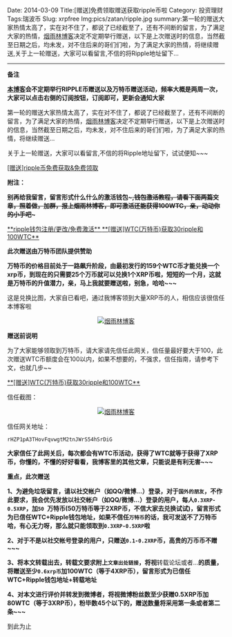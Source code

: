 Date: 2014-03-09
Title:[赠送]免费领取赠送获取ripple币啦
Category: 投资理财
Tags:瑞波币 
Slug: xrpfree
Img:pics/zatan/ripple.jpg
summary:第一轮的赠送大家热情太高了，实在对不住了，都说了已经截至了，还有不间断的留言，为了满足大家的热情，<a href="http://www.yanyulin.info" target="_blank">烟雨林博客</a>决定不定期举行赠送，以下是上次赠送时的信息，当然截至日期之后，均未发，对不住后来的哥们们啦，为了满足大家的热情，将继续赠送,关于上一轮赠送，大家可以看留言,不信的将Ripple地址留下...

----------

**备注**

**<a href="http://www.yanyulin.info" target="_blank">本博客</a>会不定期举行RIPPLE币赠送以及万特币赠送活动，频率大概是两周一次，大家可以点击右侧的订阅按钮，订阅即可，更新会通知大家**


第一轮的赠送大家热情太高了，实在对不住了，都说了已经截至了，还有不间断的留言，为了满足大家的热情，<a href="http://www.yanyulin.info" target="_blank">烟雨林博客</a>决定不定期举行赠送，以下是上次赠送时的信息，当然截至日期之后，均未发，对不住后来的哥们们啦，为了满足大家的热情，将继续赠送...

关于上一轮赠送，大家可以看留言,不信的将Ripple地址留下，试试便知~~~

**<a href="http://www.yanyulin.info/pages/2014/03/getxrp.html" target="_blank">**
[赠送]ripple币免费获取&免费领取
</a>

**附注：**


**别再给我留言，留言形式什么什么的激活钱包~~~,钱包激活教程，请看下面两篇文章，照着做，加群，报上烟雨林博客，即可激活还能获得100WTC，亲，动动你的小手吧~~~**

<a href="http://www.yanyulin.info/pages/2014/02/ripplereginster.html" target="_blank">
**ripple钱包注册/更改/免费激活**
</a>


<a href="http://www.yanyulin.info/pages/2014/02/wtc.html" target="_blank">
**[赠送]WTC(万特币)获取30ripple和100WTC**
</a>

**此次赠送由万特币团队提供赞助**

**万特币的价格目前处于一路飙升阶段，由最初发行的159个WTC币才能兑换一个xrp币，到现在的只需要25个万币就可以兑换1个XRP币啦，短短的一个月，这就是万特币的升值潜力，亲，马上我就要赠送啦，别急，哈哈~~~**

这是兑换比图，大家自已看吧，通过我博客领到大量XRP币的人，相信应该很信任本博客啦

<center>
<a href="http://www.yanyulin.info/pages/2014/03/xrpfree.html" target="_blank">
<img src="http://www.yanyulin.info/pics/invest/xrp1.jpg" alt="烟雨林博客"/>
</a>
</center>

**赠送前说明**

为了大家能够领取到万特币，请大家请先信任此网关，信任量最好要大于100，此次赠送WTC币额度会在100以内，如果不想要的，不强求，信任指南，请参考下文，也就几步~~

<a href="http://www.yanyulin.info/pages/2014/02/wtc.html" target="_blank">
**[赠送]WTC(万特币)获取30ripple和100WTC**
</a>

信任截图：

<center>
<a href="http://www.yanyulin.info/pages/2014/03/xrpfree.html" target="_blank">
<img src="http://www.yanyulin.info/pics/invest/wtc3.jpg" alt="烟雨林博客"/>
</a>
</center>

信任网关地址：

    rHZP1pA3THovFqvwgtM2tnJWrS54hSrDiG


**大家信任了此网关后，每次都会有WTC币活动，获得了WTC就等于获得了XRP币，你懂的，不懂的好好看看，我博客里的其他文章，只能说是有利无害~~~**

**重点，此次赠送**

**1、为避免垃圾留言，请以社交帐户（如QQ/微博...）登录，对于`国外的朋友`，不作此要求，我会优先发放以社交帐户（如QQ/微博...）登录的用户，每人`0.3XRP-0.5XRP`，加`50 `万特币(**50万特币等于2XRP币**，不信大家去兑换试试)，留言形式为已信任WTC+Ripple钱包地址，如果不信任`万特币`的话，**我可发送不了万特币哈**，有心无力呀，那么就只能领取到`0.3XRP-0.5XRP`啦**

**2、对于不是以社交帐号登录的用户，只赠送`0.1-0.2XRP`币，高贵的万币币不赠~~~**

**3、将本文转载出去，转载文要求附上`文章出处链接`，将视**转载论坛或者...**的质量，将赠送至少`0.6xrp币`加100WTC（等于4XRP币），留言形式为已信任WTC+Ripple钱包地址+转载地址**

**4、对本文进行评价并转发到微博者，将视微博粉丝数至少获赠0.5XRP币加80WTC（等于3XRP币），粉毕数45个以下的，赠送数量将采用第一条或者第二条~~~**


到此为止



